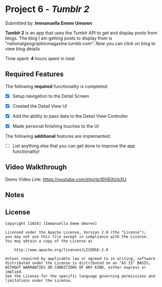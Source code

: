 # Project 6 - *Tumblr 2*

Submitted by: **Immanuella Emem Umoren**

**Tumblr 2** is an app that uses the Tumblr API to get and display posts from blogs. The blog I am getting posts to display from is "nationalgeographicmagazine.tumblr.com". Now you can click on blog to view blog details

Time spent: **4** hours spent in total

## Required Features

The following **required** functionality is completed:

- [x] Setup navigation to the Detail Screen
- [x] Created the Detail View UI
- [x] Add the ability to pass data to the Detail View Controller
- [x] Made personal finishing touches to the UI


The following **additional** features are implemented:

- [ ] List anything else that you can get done to improve the app functionality!

## Video Walkthrough

Demo Video Link: https://youtube.com/shorts/lEhIEihUsXU 

## Notes


## License

    Copyright [2024] [Immanuella Emem Umoren]

    Licensed under the Apache License, Version 2.0 (the "License");
    you may not use this file except in compliance with the License.
    You may obtain a copy of the License at

        http://www.apache.org/licenses/LICENSE-2.0

    Unless required by applicable law or agreed to in writing, software
    distributed under the License is distributed on an "AS IS" BASIS,
    WITHOUT WARRANTIES OR CONDITIONS OF ANY KIND, either express or implied.
    See the License for the specific language governing permissions and
    limitations under the License.

